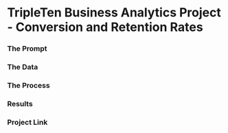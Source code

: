 # TripleTen Business Analytics Project - Conversion and Retention Rates

### The Prompt


### The Data


### The Process

### Results

### Project Link
